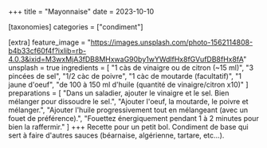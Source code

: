+++
title = "Mayonnaise"
date = 2023-10-10

[taxonomies]
categories = ["condiment"]

[extra]
feature_image = "https://images.unsplash.com/photo-1562114808-b4b33cf60f4f?ixlib=rb-4.0.3&ixid=M3wxMjA3fDB8MHxwaG90by1wYWdlfHx8fGVufDB8fHx8fA"
unsplash = true
ingredients = [
  "1 càs de vinaigre ou de citron (~15 ml)",
  "3 pincées de sel",
  "1/2 càc de poivre",
  "1 càc de moutarde (facultatif)",
  "1 jaune d'oeuf",
  "de 100 à 150 ml d'huile (quantité de vinaigre/citron x10)"
]
preparations = [
  "Dans un saladier, ajouter le vinaigre et le sel. Bien mélanger pour dissoudre le sel.",
  "Ajouter l'oeuf, la moutarde, le poivre et mélanger.",
  "Ajouter l'huile progressivement tout en mélangeant (avec un fouet de préférence).",
  "Fouettez énergiquement pendant 1 à 2 minutes pour bien la raffermir."
]
+++
Recette pour un petit bol. Condiment de base qui sert à faire d'autres sauces (béarnaise, algérienne, tartare, etc...).
